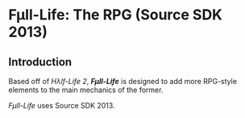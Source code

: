 # Fµll-Life: The RPG (Source SDK 2013)

## Introduction
Based off of *Hλlf-Life 2*, ***Fµll-Life*** is designed to add more RPG-style
elements to the main mechanics of the former.

*Fµll-Life* uses Source SDK 2013.
